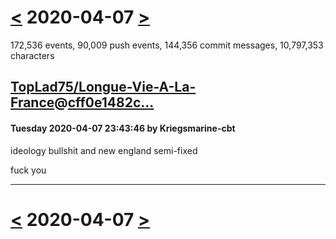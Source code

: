 # [<](2020-04-06.md) 2020-04-07 [>](2020-04-08.md)

172,536 events, 90,009 push events, 144,356 commit messages, 10,797,353 characters


## [TopLad75/Longue-Vie-A-La-France](https://github.com/TopLad75/Longue-Vie-A-La-France)@[cff0e1482c...](https://github.com/TopLad75/Longue-Vie-A-La-France/commit/cff0e1482c4b3a5943c6d2e2471b8ac2a7675984)
#### Tuesday 2020-04-07 23:43:46 by Kriegsmarine-cbt

ideology bullshit and new england semi-fixed

fuck you

---

# [<](2020-04-06.md) 2020-04-07 [>](2020-04-08.md)

